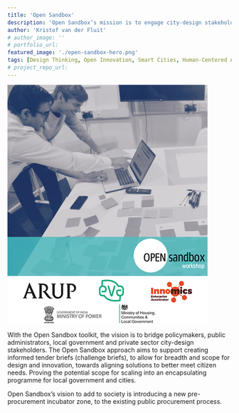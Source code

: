 ```yaml
---
title: 'Open Sandbox'
description: 'Open Sandbox’s mission is to engage city-design stakeholders around critical-debates surrounding innovation processes and tools for collaboration.'
author: 'Kristof van der Fluit'
# author_image: ''
# portfolio_url:
featured_image: './open-sandbox-hero.png'
tags: [Design Thinking, Open Innovation, Smart Cities, Human-Centered Approach, Design for Public Service]
# project_repo_url: 
---
```


![](./open-sandbox-hero.png)

With the Open Sandbox toolkit, the vision is to bridge policymakers, public administrators, local government and private sector city-design stakeholders. The Open Sandbox approach aims to support creating informed tender briefs (challenge briefs), to allow for breadth and scope for design and innovation, towards aligning solutions to better meet citizen needs. Proving the potential scope for scaling into an encapsulating programme for local government and cities.

Open Sandbox’s vision to add to society is introducing a new pre-procurement incubator zone, to the existing public procurement process.
